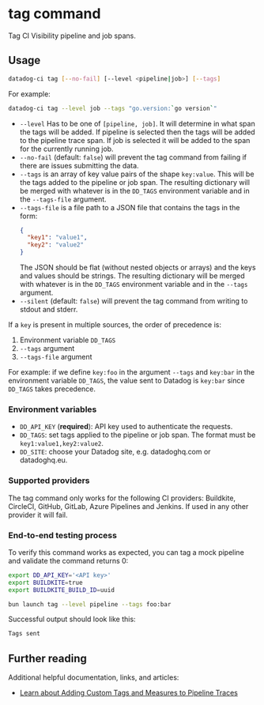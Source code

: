 # tag command

Tag CI Visibility pipeline and job spans.

## Usage

```bash
datadog-ci tag [--no-fail] [--level <pipeline|job>] [--tags]
```

For example:

```bash
datadog-ci tag --level job --tags "go.version:`go version`"
```

- `--level` Has to be one of `[pipeline, job]`. It will determine in what span the tags will be added. If pipeline
  is selected then the tags will be added to the pipeline trace span. If job is selected it will be added to the
  span for the currently running job.
- `--no-fail` (default: `false`) will prevent the tag command from failing if there are issues submitting the data.
- `--tags` is an array of key value pairs of the shape `key:value`. This will be the tags added to the pipeline or job span.
  The resulting dictionary will be merged with whatever is in the `DD_TAGS` environment variable and in the `--tags-file` argument.
- `--tags-file` is a file path to a JSON file that contains the tags in the form:
  ```json
  {
    "key1": "value1",
    "key2": "value2"
  }
  ```
  The JSON should be flat (without nested objects or arrays) and the keys and values should be strings.
  The resulting dictionary will be merged with whatever is in the `DD_TAGS` environment variable and in the `--tags` argument.
- `--silent` (default: `false`) will prevent the tag command from writing to stdout and stderr.

If a `key` is present in multiple sources, the order of precedence is:
1. Environment variable `DD_TAGS`
2. `--tags` argument
3. `--tags-file` argument

For example: if we define `key:foo` in the argument `--tags` and `key:bar` in the environment variable `DD_TAGS`, the value sent to Datadog is `key:bar` since `DD_TAGS` takes precedence.

### Environment variables

- `DD_API_KEY` (**required**): API key used to authenticate the requests.
- `DD_TAGS`: set tags applied to the pipeline or job span. The format must be `key1:value1,key2:value2`.
- `DD_SITE`: choose your Datadog site, e.g. datadoghq.com or datadoghq.eu.

### Supported providers

The tag command only works for the following CI providers: Buildkite, CircleCI, GitHub, GitLab, Azure Pipelines and Jenkins. If used in
any other provider it will fail.

### End-to-end testing process

To verify this command works as expected, you can tag a mock pipeline and validate the command returns 0:

```bash
export DD_API_KEY='<API key>'
export BUILDKITE=true
export BUILDKITE_BUILD_ID=uuid

bun launch tag --level pipeline --tags foo:bar
```

Successful output should look like this:

```bash
Tags sent
```

## Further reading

Additional helpful documentation, links, and articles:

- [Learn about Adding Custom Tags and Measures to Pipeline Traces][1]

[1]: https://docs.datadoghq.com/continuous_integration/pipelines/custom_tags_and_measures/
